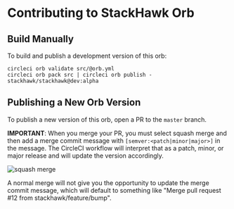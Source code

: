 # Contributing to StackHawk Orb

## Build Manually

To build and publish a development version of this orb:

```shell
circleci orb validate src/@orb.yml
circleci orb pack src | circleci orb publish - stackhawk/stackhawk@dev:alpha
```

## Publishing a New Orb Version

To publish a new version of this orb, open a PR to the `master` branch.

**IMPORTANT**: When you merge your PR, you must select squash merge and then add a merge commit message with `[semver:<patch|minor|major>]` in the message. The CircleCI workflow will interpret that as a patch, minor, or major release and will update the version accordingly.

![squash merge](squashmerge.gif)

A normal merge will not give you the opportunity to update the merge commit message, which will default to something like "Merge pull request #12 from stackhawk/feature/bump".

